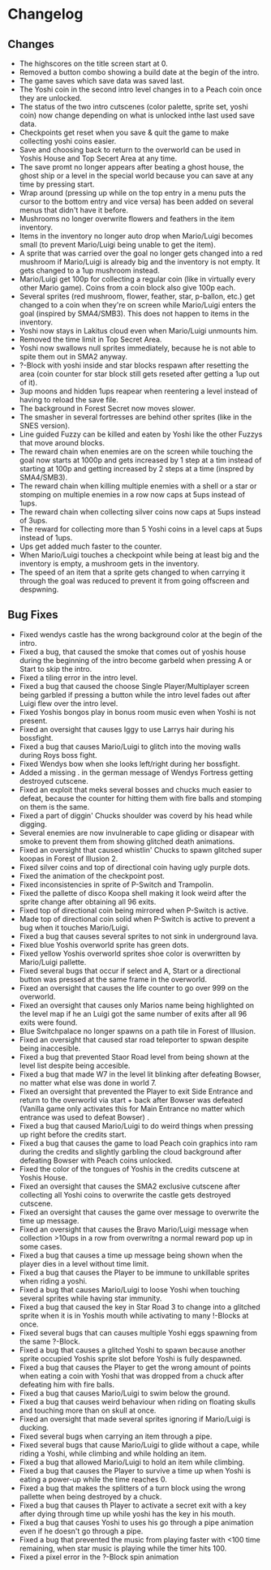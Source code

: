 # Changelog

## Changes
- The highscores on the title screen start at 0.
- Removed a button combo showing a build date at the begin of the intro.
- The game saves which save data was saved last.
- The Yoshi coin in the second intro level changes in to a Peach coin once they are unlocked.
- The status of the two intro cutscenes (color palette, sprite set, yoshi coin) now change depending on what is unlocked inthe last used save data.
- Checkpoints get reset when you save & quit the game to make collecting yoshi coins easier.
- Save and choosing back to return to the overworld can be used in Yoshis House and Top Secert Area at any time.
- The save promt no longer appears after beating a ghost house, the ghost ship or a level in the special world because you can save at any time by pressing start.
- Wrap around (pressing up while on the top entry in a menu puts the cursor to the bottom entry and vice versa) has been added on several menus that didn't have it before.
- Mushrooms no longer overwrite flowers and feathers in the item inventory.
- Items in the inventory no longer auto drop when Mario/Luigi becomes small (to prevent Mario/Luigi being unable to get the item).
- A sprite that was carried over the goal no longer gets changed into a red mushroom if Mario/Luigi is already big and the inventory is not empty. It gets changed to a 1up mushroom instead.
- Mario/Luigi get 100p for collecting a regular coin (like in virtually every other Mario game). Coins from a coin block also give 100p each.
- Several sprites (red mushroom, flower, feather, star, p-ballon, etc.) get changed to a coin when they're on screen while Mario/Luigi enters the goal (inspired by SMA4/SMB3). This does not happen to items in the inventory.
- Yoshi now stays in Lakitus cloud even when Mario/Luigi unmounts him.
- Removed the time limit in Top Secret Area.
- Yoshi now swallows null sprites immediately, because he is not able to spite them out in SMA2 anyway.
- ?-Block with yoshi inside and star blocks respawn after resetting the area (coin counter for star block still gets reseted after getting a 1up out of it).
- 3up moons and hidden 1ups reapear when reentering a level instead of having to reload the save file.
- The background in Forest Secret now moves slower.
- The smasher in several fortresses are behind other sprites (like in the SNES version).
- Line guided Fuzzy can be killed and eaten by Yoshi like the other Fuzzys that move around blocks.
- The reward chain when enemies are on the screen while touching the goal now starts at 1000p and gets increased by 1 step at a tim instead of starting at 100p and getting increased by 2 steps at a time (inspred by SMA4/SMB3).
- The reward chain when killing multiple enemies with a shell or a star or stomping on multiple enemies in a row now caps at 5ups instead of 1ups.
- The reward chain when collecting silver coins now caps at 5ups instead of 3ups.
- The reward for collecting more than 5 Yoshi coins in a level caps at 5ups instead of 1ups.
- Ups get added much faster to the counter.
- When Mario/Luigi touches a checkpoint while being at least big and the inventory is empty, a mushroom gets in the inventory.
- The speed of an item that a sprite gets changed to when carrying it through the goal was reduced to prevent it from going offscreen and despwning.

## Bug Fixes
- Fixed wendys castle has the wrong background color at the begin of the intro.
- Fixed a bug, that caused the smoke that comes out of yoshis house during the beginning of the intro become garbeld when pressing A or Start to skip the intro.
- Fixed a tiling error in the intro level.
- Fixed a bug that caused the choose Single Player/Multiplayer screen being garbled if pressing a button while the intro level fades out after Luigi flew over the intro level.
- Fixed Yoshis bongos play in bonus room music even when Yoshi is not present.
- Fixed an oversight that causes Iggy to use Larrys hair during his bossfight.
- Fixed a bug that causes Mario/Luigi to glitch into the moving walls during Roys boss fight.
- Fixed Wendys bow when she looks left/right during her bossfight.
- Added a missing . in the german message of Wendys Fortress getting destroyed cutscene.
- Fixed an exploit that meks several bosses and chucks much easier to defeat, because the counter for hitting them with fire balls and stomping on them is the same.
- Fixed a part of diggin' Chucks shoulder was coverd by his head while digging.
- Several enemies are now invulnerable to cape gliding or disapear with smoke to prevent them from showing glitched death animations.
- Fixed an oversight that caused whistlin' Chucks to spawn glitched super koopas in Forest of Illusion 2.
- Fixed silver coins and top of directional coin having ugly purple dots.
- Fixed the animation of the checkpoint post.
- Fixed inconsistencies in sprite of P-Switch and Trampolin.
- Fixed the pallette of disco Koopa shell making it look weird after the sprite change after obtaining all 96 exits.
- Fixed top of directional coin being mirrored when P-Switch is active.
- Made top of directional coin solid when P-Switch is active to prevent a bug when it touches Mario/Luigi.
- Fixed a bug that causes several sprites to not sink in underground lava.
- Fixed blue Yoshis overworld sprite has green dots.
- Fixed yellow Yoshis overworld sprites shoe color is overwritten by Mario/Luigi pallette.
- Fixed several bugs that occur if select and A, Start or a directional button was pressed at the same frame in the overworld.
- Fixed an oversight that causes the life counter to go over 999 on the overworld.
- Fixed an oversight that causes only Marios name being highlighted on the level map if he an Luigi got the same number of exits after all 96 exits were found.
- Blue Switchpalace no longer spawns on a path tile in Forest of Illusion.
- Fixed an oversight that caused star road teleporter to spwan despite being inaccesible.
- Fixed a bug that prevented Staor Road level from being shown at the level list despite being accesible.
- Fixed a bug that made W7 in the level lit blinking after defeating Bowser, no matter what else was done in world 7.
- Fixed an oversight that prevented the Player to exit Side Entrance and return to the overworld via start + back after Bowser was defeated (Vanilla game only activates this for Main Entrance no matter which entrance was used to defeat Bowser) .
- Fixed a bug that caused Mario/Luigi to do weird things when pressing up right before the credits start.
- Fixed a bug that causes the game to load Peach coin graphics into ram during the credits and slightly garbling the cloud background after defeating Bowser with Peach coins unlocked.
- Fixed the color of the tongues of Yoshis in the credits cutscene at Yoshis House.
- Fixed an oversight that causes the SMA2 exclusive cutscene after collecting all Yoshi coins to overwrite the castle gets destroyed cutscene.
- Fixed an oversight that causes the game over message to overwrite the time up message.
- Fixed an oversight that causes the Bravo Mario/Luigi message when collection >10ups in a row from overwritng a normal reward pop up in some cases.
- Fixed a bug that causes a time up message being shown when the player dies in a level without time limit.
- Fixed a bug that causes the Player to be immune to unkillable sprites when riding a yoshi.
- Fixed a bug that causes Mario/Luigi to loose Yoshi when touching several sprites while having star immunity.
- Fixed a bug that caused the key in Star Road 3 to change into a glitched sprite when it is in Yoshis mouth while activating to many !-Blocks at once.
- Fixed several bugs that can causes multiple Yoshi eggs spawning from the same ?-Block.
- Fixed a bug that causes a glitched Yoshi to spawn because another sprite occupied Yoshis sprite slot before Yoshi is fully despawned.
- Fixed a bug that causes the Player to get the wrong amount of points when eating a coin with Yoshi that was dropped from a chuck after defeating him with fire balls.
- Fixed a bug that causes Mario/Luigi to swim below the ground.
- Fixed a bug that causes weird behaviour when riding on floating skulls and touching more than on skull at once.
- Fixed an oversight that made several sprites ignoring if Mario/Luigi is ducking.
- Fixed several bugs when carrying an item through a pipe.
- Fixed several bugs that cause Mario/Luigi to glide without a cape, while riding a Yoshi, while climbing and while holding an item.
- Fixed a bug that allowed Mario/Luigi to hold an item while climbing.
- Fixed a bug that causes the Player to survive a time up when Yoshi is eating a power-up while the time reaches 0.
- Fixed a bug that makes the splitters of a turn block using the wrong pallette when being destroyed by a chuck.
- Fixed a bug that causes th Player to activate a secret exit with a key after dying through time up while yoshi has the key in his mouth.
- Fixed a bug that causes Yoshi to uses his go through a pipe animation even if he doesn't go through a pipe.
- Fixed a bug that prevented the music from playing faster with <100 time remaining, when star music is playing while the timer hits 100.
- Fixed a pixel error in the ?-Block spin animation